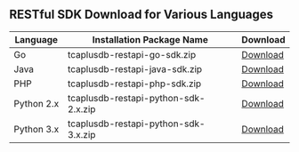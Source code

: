 ## RESTful SDK Download for Various Languages

| Language | Installation Package Name | Download |
| ---------- | ------------------------------------ | ------------------------------------------------------------ |
| Go         | tcaplusdb-restapi-go-sdk.zip         | [Download](https://tcaplusdb-sdk-1301716906.cos.ap-shanghai.myqcloud.com/3.36.0.192960/tcaplusdb-restapi-go-sdk.zip) |
| Java       | tcaplusdb-restapi-java-sdk.zip       | [Download](https://tcaplusdb-sdk-1301716906.cos.ap-shanghai.myqcloud.com/3.36.0.192960/tcaplusdb-restapi-java-sdk.zip) |
| PHP        | tcaplusdb-restapi-php-sdk.zip        | [Download](https://tcaplusdb-sdk-1301716906.cos.ap-shanghai.myqcloud.com/3.36.0.192960/tcaplusdb-restapi-php-sdk.zip) |
| Python 2.x | tcaplusdb-restapi-python-sdk-2.x.zip | [Download](https://tcaplusdb-sdk-1301716906.cos.ap-shanghai.myqcloud.com/3.36.0.192960/tcaplusdb-restapi-python-sdk-2.x.zip) |
| Python 3.x | tcaplusdb-restapi-python-sdk-3.x.zip | [Download](https://tcaplusdb-sdk-1301716906.cos.ap-shanghai.myqcloud.com/3.36.0.192960/tcaplusdb-restapi-python-sdk-3.x.zip) |

